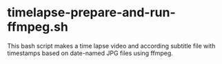 # timelapse-prepare-and-run-ffmpeg.sh
This bash script makes a time lapse video and according subtitle file with timestamps based on date-named JPG files using ffmpeg.
